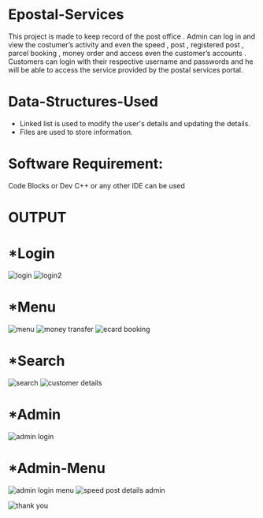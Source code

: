 # Epostal-Services
This project is made to keep record of the post office .
Admin can log in and view the costumer’s activity and even the speed , post , registered post ,
parcel booking , money order and access even the customer’s accounts .
Customers can login with their respective username and passwords and he will be able to access
the service provided by the postal services portal.

# Data-Structures-Used
* Linked list is used to modify the user's details and updating the details.
* Files are used to store information.

# Software Requirement:
Code Blocks or Dev C++ or any other IDE can be used
# OUTPUT
# *Login
![login](https://github.com/Harshita1801/Easy-Leave/assets/95306077/dcc8586d-b021-439b-933f-e8fcb8ee620d)
![login2](https://github.com/Harshita1801/Easy-Leave/assets/95306077/0f3eb53d-2b8e-493a-9ad0-11e0966902f9)

# *Menu
![menu](https://github.com/Harshita1801/Easy-Leave/assets/95306077/b5309547-2de7-4e05-af96-05c35a2fd193)
![money transfer](https://github.com/Harshita1801/Easy-Leave/assets/95306077/8158ed71-ad49-47c6-93c9-c9d858441e34)
![ecard booking](https://github.com/Harshita1801/Easy-Leave/assets/95306077/37861ed9-28cf-4fa0-8e29-6062ce34e53c)

# *Search
![search](https://github.com/Harshita1801/Easy-Leave/assets/95306077/4d7b1922-0726-48b3-b070-1c4f6b5719e3)
![customer details](https://github.com/Harshita1801/Easy-Leave/assets/95306077/34480994-fc01-46a4-8dec-ee3262df36fd)

# *Admin
![admin login](https://github.com/Harshita1801/Easy-Leave/assets/95306077/bcd84bb8-5fc2-426a-9465-fea216e87d4e)

# *Admin-Menu
![admin login menu](https://github.com/Harshita1801/Easy-Leave/assets/95306077/f6aae479-13a8-4d12-962a-63895de5cfb2)
![speed post details admin](https://github.com/Harshita1801/Easy-Leave/assets/95306077/4d7e881e-8f87-4a6f-a44c-460de4094c26)

![thank you](https://github.com/Harshita1801/Easy-Leave/assets/95306077/453121b3-cca3-4d9c-bd3f-ce500bdca882)
